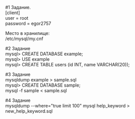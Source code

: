 #1 Задание.  
[client]  
user = root  
password = egor2757  

Место в хранилище:  
/etc/mysql/my.cnf  

#2 Задание  
mysql> CREATE DATABASE example;  
mysql> USE example  
mysql> CREATE TABLE users (id INT, name VARCHAR(20));  

#3 Задание  
mysqldump example > sample.sql  
mysql> CREATE DATABASE sample;  
mysql -f sample < sample.sql  

#4 Задание  
mysqldump --where="true limit 100" mysql help_keyword > new_help_keyword.sql  
